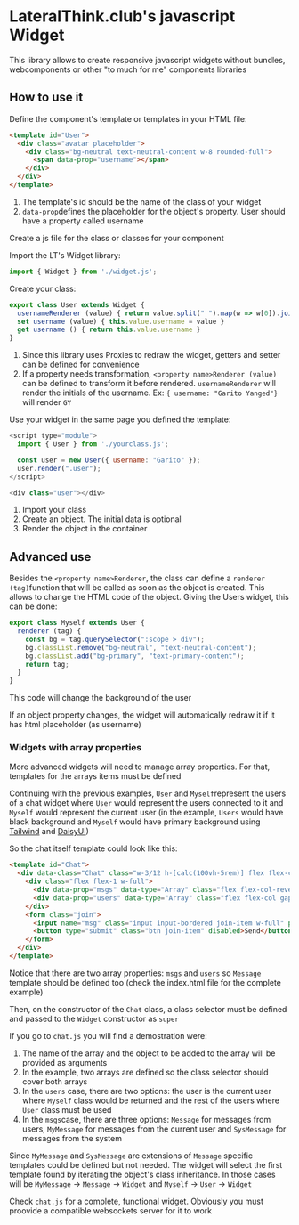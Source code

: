 # LateralThink.club's javascript Widget

This library allows to create responsive javascript widgets without bundles, webcomponents or other "to much for me" components libraries

## How to use it
Define the component's template or templates in your HTML file:
```html
<template id="User">
  <div class="avatar placeholder">
    <div class="bg-neutral text-neutral-content w-8 rounded-full">
      <span data-prop="username"></span>
    </div>
  </div>
</template>
```
1. The template's id should be the name of the class of your widget
2. ```data-prop```defines the placeholder for the object's property. User should have a property called username


Create a js file for the class or classes for your component

Import the LT's Widget library:
```javascript
import { Widget } from './widget.js';
```
Create your class:
```javascript
export class User extends Widget {
  usernameRenderer (value) { return value.split(" ").map(w => w[0]).join("") }
  set username (value) { this.value.username = value }
  get username () { return this.value.username }
}
```
1. Since this library uses Proxies to redraw the widget, getters and setter can be defined for convenience
2. If a property needs transformation, ```<property name>Renderer (value)``` can be defined to transform it before rendered. ```usernameRenderer``` will render the initials of the username. Ex: ```{ username: "Garito Yanged"}``` will render ```GY```

Use your widget in the same page you defined the template:
```javascript
<script type="module">
  import { User } from './yourclass.js';

  const user = new User({ username: "Garito" });
  user.render(".user");
</script>

<div class="user"></div>
```
1. Import your class
2. Create an object. The initial data is optional
3. Render the object in the container

## Advanced use
Besides the ```<property name>Renderer```, the class can define a ```renderer (tag)```function that will be called as soon as the object is created. This allows to change the HTML code of the object. Giving the Users widget, this can be done:
```javascript
export class Myself extends User {
  renderer (tag) {
    const bg = tag.querySelector(":scope > div");
    bg.classList.remove("bg-neutral", "text-neutral-content");
    bg.classList.add("bg-primary", "text-primary-content");
    return tag;
  }
}
```
This code will change the background of the user

If an object property changes, the widget will automatically redraw it if it has html placeholder (as username)

### Widgets with array properties
More advanced widgets will need to manage array properties. For that, templates for the arrays items must be defined

Continuing with the previous examples, ```User``` and ```Myself```represent the users of a chat widget where ```User``` would represent the users connected to it and ```Myself``` would represent the current user (in the example, ```Users``` would have black background and ```Myself``` would have primary background using [Tailwind](https://tailwindcss.com/) and [DaisyUI](https://daisyui.com/))

So the chat itself template could look like this:
```html
<template id="Chat">
  <div data-class="Chat" class="w-3/12 h-[calc(100vh-5rem)] flex flex-col gap-2">
    <div class="flex flex-1 w-full">
      <div data-prop="msgs" data-type="Array" class="flex flex-col-reverse flex-0 px-2 w-full h-full overflow-y-auto"></div>
      <div data-prop="users" data-type="Array" class="flex flex-col gap-2 flex-1 px-2 w-full h-full"></div>
    </div>
    <form class="join">
      <input name="msg" class="input input-bordered join-item w-full" placeholder="Type your message" disabled />
      <button type="submit" class="btn join-item" disabled>Send</button>
    </form>
  </div>
</template>
```
Notice that there are two array properties: ```msgs``` and ```users``` so ```Message``` template should be defined too (check the index.html file for the complete example)

Then, on the constructor of the ```Chat``` class, a class selector must be defined and passed to the ```Widget``` constructor as ```super```

If you go to ```chat.js``` you will find a demostration were:
1. The name of the array and the object to be added to the array will be provided as arguments
2. In the example, two arrays are defined so the class selector should cover both arrays
3. In the ```users``` case, there are two options: the user is the current user where ```Myself``` class would be returned and the rest of the users where ```User``` class must be used
4. In the ```msgs```case, there are three options: ```Message``` for messages from users, ```MyMessage``` for messages from the current user and ```SysMessage``` for messages from the system

Since ```MyMessage``` and ```SysMessage``` are extensions of ```Message``` specific templates could be defined but not needed. The widget will select the first template found by iterating the object's class inheritance. In those cases will be ```MyMessage``` -> ```Message``` -> ```Widget``` and ```Myself``` -> ```User``` -> ```Widget```

Check ```chat.js``` for a complete, functional widget. Obviously you must proovide a compatible websockets server for it to work